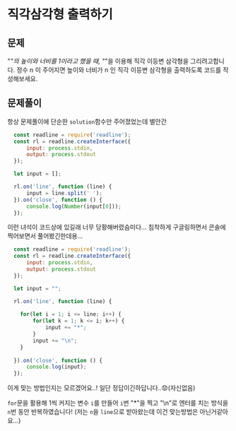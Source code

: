 # 직각삼각형 출력하기

## 문제

"*"의 높이와 너비를 1이라고 했을 때, "*"을 이용해 직각 이등변 삼각형을 그리려고합니다. 정수 n 이 주어지면 높이와 너비가 n 인 직각 이등변 삼각형을 출력하도록 코드를 작성해보세요.

## 문제풀이

항상 문제풀이에 단순한 `solution`함수만 주어졌었는데 별안간

```javascript
  const readline = require('readline');
  const rl = readline.createInterface({
      input: process.stdin,
      output: process.stdout
  });

  let input = [];

  rl.on('line', function (line) {
      input = line.split(' ');
  }).on('close', function () {
      console.log(Number(input[0]));
  });
```

이런 녀석이 코드상에 있길래 너무 당황해버렸슴미다...
침착하게 구글링하면서 콘솔에 찍어보면서 풀어봤긴한데용...


```javascript
  const readline = require('readline');
  const rl = readline.createInterface({
      input: process.stdin,
      output: process.stdout
  });

  let input = "";

  rl.on('line', function (line) {
      
    for(let i = 1; i <= line; i++) {
        for(let k = 1; k <= i; k++) {
            input += "*";
        }
        input += "\n";    
    }
      
  }).on('close', function () {
      console.log(input);
  });
```

이게 맞는 방법인지는 모르겠어요..! 일단 정답이긴하답니다..😟(자신없음)

`for`문을 활용해 1씩 커지는 변수 `i`를 만들어
 `i`번 "*"을 찍고 "\n"로 엔터를 치는 방식을 `n`번 동안 반복하였습니다!
(저는  `n`을 `line`으로 받아왔는데 이건 맞는방법은 아닌거같아요...)